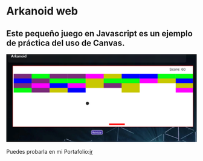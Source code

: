 # Arkanoid web
## Este pequeño juego en Javascript es un ejemplo de práctica del uso de Canvas.
![imagen ilustratuva](example.png)


Puedes probarla en mi Portafolio:[ir](https://github.com/LeoGidev/galagaweb)